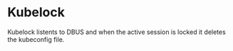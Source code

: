 # Kubelock

Kubelock listents to DBUS and when the active session is locked it deletes the
kubeconfig file.
